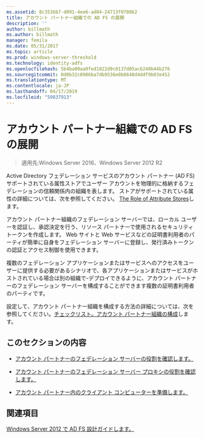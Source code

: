 ```yaml
---
ms.assetid: 8c3536b7-d091-4ee6-ad04-24713f070862
title: アカウント パートナー組織での AD FS の展開
description: ''
author: billmath
ms.author: billmath
manager: femila
ms.date: 05/31/2017
ms.topic: article
ms.prod: windows-server-threshold
ms.technology: identity-adfs
ms.openlocfilehash: 5b4ba00aa9fed1022d9c0137d05ac6240b44b276
ms.sourcegitcommit: 0d0b32c8986ba7db9536e0b8648d4ddf9b03e452
ms.translationtype: MT
ms.contentlocale: ja-JP
ms.lasthandoff: 04/17/2019
ms.locfileid: "59837913"
---
```

# <a name="deploying-ad-fs-in-the-account-partner-organization"></a>アカウント パートナー組織での AD FS の展開

>適用先:Windows Server 2016、Windows Server 2012 R2

Active Directory フェデレーション サービスのアカウント パートナー \(AD FS\)サポートされている属性ストアでユーザー アカウントを物理的に格納するフェデレーションの信頼関係内の組織を表します。 ストアがサポートされている属性の詳細については、次を参照してください。 [The Role of Attribute Stores](../../ad-fs/technical-reference/The-Role-of-Attribute-Stores.md)します。  
  
アカウント パートナー組織のフェデレーション サーバーでは、ローカル ユーザーを認証し、承認決定を行う、リソース パートナーで使用されるセキュリティ トークンを作成します。 Web サイトと Web サービスなどの証明書利用者のパーティが簡単に自身をフェデレーション サーバーに登録し、発行済みトークンの認証とアクセス制御を使用できます。  
  
複数のフェデレーション アプリケーションまたはサービスへのアクセスをユーザーに提供する必要があるシナリオで、各アプリケーションまたはサービスがホストされている場合は別の組織で-デプロイできるように、アカウント パートナーのフェデレーション サーバーを構成することができます複数の証明書利用者のパーティです。  
  
設定して、アカウント パートナー組織を構成する方法の詳細については、次を参照してください。[チェックリスト。アカウント パートナー組織の構成](../../ad-fs/deployment/Checklist--Configuring-the-Account-Partner-Organization.md)します。  
  
## <a name="in-this-section"></a>このセクションの内容  
  
-   [アカウント パートナーのフェデレーション サーバーの役割を確認します。](Review-the-Role-of-the-Federation-Server-in-the-Account-Partner.md)  
  
-   [アカウント パートナーのフェデレーション サーバー プロキシの役割を確認します。](Review-the-Role-of-the-Federation-Server-Proxy-in-the-Account-Partner.md)  
  
-   [アカウント パートナー内のクライアント コンピューターを準備します。](Prepare-Client-Computers-in-the-Account-Partner.md)  
  
## <a name="see-also"></a>関連項目
[Windows Server 2012 で AD FS 設計ガイドします。](AD-FS-Design-Guide-in-Windows-Server-2012.md)

